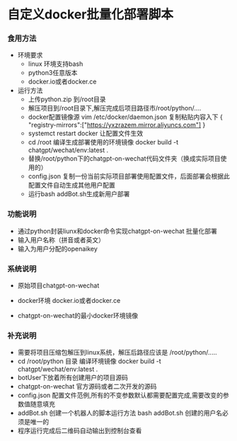 # 自定义docker批量化部署脚本

### 食用方法
* 环境要求
  * linux 环境支持bash
  * python3任意版本
  * docker.io或者docker.ce
* 运行方法
  * 上传python.zip 到/root目录
  * 解压项目到/root目录下,解压完成后项目路径市/root/python/....
  * docker配置镜像源 vim /etc/docker/daemon.json 复制粘贴内容入下 {
  "registry-mirrors":["https://yxzrazem.mirror.aliyuncs.com"]
}
  * systemct restart docker 让配置文件生效
  * cd /root 编译生成部署使用的环境镜像 docker build -t chatgpt/wechat/env:latest .
  * 替换/root/python下的chatgpt-on-wechat代码文件夹（换成实际项目使用的）
  * config.json 复制一份当前实际项目部署使用配置文件，后面部署会根据此配置文件自动生成其他用户配置
  * 运行bash addBot.sh生成新用户部署


### 功能说明

* 通过python封装liunx和docker命令实现chatgpt-on-wechat 批量化部署
* 输入用户名称（拼音或者英文）
* 输入为用户分配的openaikey

### 系统说明

* 原始项目chatgpt-on-wechat

* docker环境 docker.io或者docker.ce

* chatgpt-on-wechat的最小docker环境镜像

### 补充说明
* 需要将项目压缩包解压到linux系统，解压后路径应该是 /root/python/.....
* cd /root/python 目录 编译环境镜像 docker build -t chatgpt/wechat/env:latest  .
* botUser下放着所有创建用户的项目源码
* chatgpt-on-wechat 官方源码或者二次开发的源码
* config.json 配置文件范例,所有的不变参数默认都需要配置完成,需要改变的参数值随意填充
* addBot.sh 创建一个机器人的脚本运行方法 bash addBot.sh 创建的用户名必须是唯一的
* 程序运行完成后二维码自动输出到控制台查看

